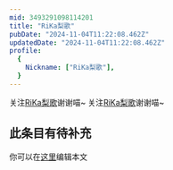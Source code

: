 ```yaml
---
mid: 3493291098114201
title: "RiKa梨歌"
pubDate: "2024-11-04T11:22:08.462Z"
updatedDate: "2024-11-04T11:22:08.462Z"
profile:
  {
    Nickname: ["RiKa梨歌"],
  }
---
```


关注[RiKa梨歌](https://space.bilibili.com/3493291098114201)谢谢喵~ 关注[RiKa梨歌](https://space.bilibili.com/3493291098114201)谢谢喵~

## 此条目有待补充
你可以在[这里](https://github.com/Yuhanawa/VTuber.ICU-Content/edit/master/v/RiKa梨歌/index.md)编辑本文
